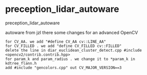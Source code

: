 # preception_lidar_autoware
preception_lidar_autoware


autoware from jzl there some changes for an advanced OpenCV

    for CV_AA. we add "#define CV_AA cv::LINE_AA"
    for CV_FILLED . we add "define CV_FILLED cv::FILLED"
    delete the line in diar_euclidean_cluster_detect.cpp #include <opencv2/contrib.contrib.hpp>
    for param_k and param_radius . we change it to *param_k in kdtree_flann.h
    add #include "gencolors.cpp" out CV_MAJOR_VERSION==3


